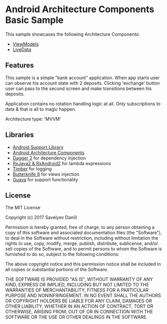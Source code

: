 Android Architecture Components Basic Sample
===================================

This sample showcases the following Architecture Components:

* [ViewModels](https://developer.android.com/reference/android/arch/lifecycle/ViewModel.html)
* [LiveData](https://developer.android.com/reference/android/arch/lifecycle/LiveData.html)

## Features

This sample is a simple "bank account" application.
When app starts user can observe his account state with 2 deposits. Clicking 'exchange' button user can pass to the second screen and make transitions between his deposits.

Application contains no rotation handling logic at all. Only subscriptions to data & that is all to magic happen.

Architecture type: 'MVVM'

## Libraries
* [Android Support Library][support-lib]
* [Android Architecture Components][arch]
* [Dagger 2][dagger2] for dependency injection
* [RxJava2 & RxAndroid2][rxjava2] for lambda expressions
* [Timber][timber] for logging
* [Butterknife 8][butterknife] for views injection
* [Guava][guava] for support functionality

[support-lib]: https://developer.android.com/topic/libraries/support-library/index.html
[arch]: https://developer.android.com/arch
[dagger2]: https://google.github.io/dagger
[rxjava2]: http://reactivex.io/
[timber]: https://github.com/JakeWharton/timber
[butterknife]: http://jakewharton.github.io/butterknife/
[guava]: https://github.com/google/guava/wiki

## License

The MIT License

Copyright (c) 2017 Savelyev Daniil

Permission is hereby granted, free of charge, to any person obtaining a copy
of this software and associated documentation files (the "Software"), to deal
in the Software without restriction, including without limitation the rights
to use, copy, modify, merge, publish, distribute, sublicense, and/or sell
copies of the Software, and to permit persons to whom the Software is
furnished to do so, subject to the following conditions:

The above copyright notice and this permission notice shall be included in
all copies or substantial portions of the Software.

THE SOFTWARE IS PROVIDED "AS IS", WITHOUT WARRANTY OF ANY KIND, EXPRESS OR
IMPLIED, INCLUDING BUT NOT LIMITED TO THE WARRANTIES OF MERCHANTABILITY,
FITNESS FOR A PARTICULAR PURPOSE AND NONINFRINGEMENT. IN NO EVENT SHALL THE
AUTHORS OR COPYRIGHT HOLDERS BE LIABLE FOR ANY CLAIM, DAMAGES OR OTHER
LIABILITY, WHETHER IN AN ACTION OF CONTRACT, TORT OR OTHERWISE, ARISING FROM,
OUT OF OR IN CONNECTION WITH THE SOFTWARE OR THE USE OR OTHER DEALINGS IN
THE SOFTWARE.